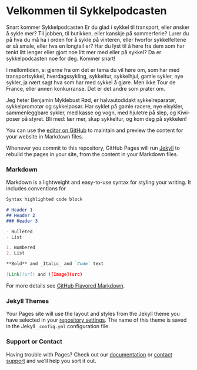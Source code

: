 # Velkommen til Sykkelpodcasten

Snart kommer Sykkelpodcasten
Er du glad i sykkel til transport, eller ønsker å sykle mer? Til jobben, til butikken, eller kanskje på sommerferie? Lurer du på hva du må ha i orden for å sykle på vinteren, eller hvorfor sykkelfeltene er så smale, eller hva en longtail er? Har du lyst til å høre fra dem som har tenkt litt lenger eller gjort noe litt mer med eller på sykkel? Da er sykkelpodcasten noe for deg. Kommer snart!


I mellomtiden, si gjerne fra om det er tema du vil høre om, som har med transportsykkel, hverdagssykling, sykkeltur, sykkelhjul, gamle sykler, nye sykler, ja nært sagt hva som har med sykkel å gjøre. Men ikke Tour de France, eller annen konkurranse. Det er det andre som prater om.


Jeg heter Benjamin Myklebust Rød, er halvautodidakt sykkelreparatør, sykkelpromotør og sykkelposør. Har syklet på gamle racere, nye elsykler, sammenleggbare sykler, med kasse og vogn, med hjuletre på slep, og Kiwi-poser på styret. Bli med: lær mer, skap sykkeltur, og kom deg på sykkelen!

You can use the [editor on GitHub](https://github.com/benjaminmyklebustrod/sykkelpodcasten/edit/master/index.md) to maintain and preview the content for your website in Markdown files.

Whenever you commit to this repository, GitHub Pages will run [Jekyll](https://jekyllrb.com/) to rebuild the pages in your site, from the content in your Markdown files.

### Markdown

Markdown is a lightweight and easy-to-use syntax for styling your writing. It includes conventions for

```markdown
Syntax highlighted code block

# Header 1
## Header 2
### Header 3

- Bulleted
- List

1. Numbered
2. List

**Bold** and _Italic_ and `Code` text

[Link](url) and ![Image](src)
```

For more details see [GitHub Flavored Markdown](https://guides.github.com/features/mastering-markdown/).

### Jekyll Themes

Your Pages site will use the layout and styles from the Jekyll theme you have selected in your [repository settings](https://github.com/benjaminmyklebustrod/sykkelpodcasten/settings). The name of this theme is saved in the Jekyll `_config.yml` configuration file.

### Support or Contact

Having trouble with Pages? Check out our [documentation](https://help.github.com/categories/github-pages-basics/) or [contact support](https://github.com/contact) and we’ll help you sort it out.
